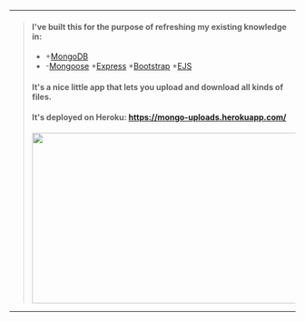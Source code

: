 ___
> #### I've built this for the purpose of refreshing my existing knowledge in:
> * +[MongoDB](https://docs.mongodb.com/?_ga=2.161552766.397566672.1531120523-425727923.1531120523)
> * -[Mongoose](http://mongoosejs.com/docs/guide.html)
> *[Express](https://expressjs.com/)
> *[Bootstrap](https://getbootstrap.com/docs/4.1/getting-started/introduction/)
> *[EJS](http://ejs.co/)
> #### It's a nice little app that lets you upload and download all kinds of files.
> #### It's deployed on Heroku: https://mongo-uploads.herokuapp.com/
> <img src="hhttps://github.com/BiggaHD/biggie_file_uploads/blob/master/stack.png" height="300" width="700">
___
